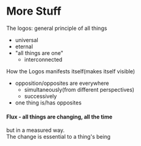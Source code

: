 # More Stuff

The logos: general principle of all things

- universal
- eternal
- "all things are one"
  - interconnected

How the Logos manifests itself(makes itself visible)

- opposition/opposites are everywhere
  - simultaneously(from different perspectives)
  - successively
- one thing is/has opposites

#### Flux - all things are changing, all the time  
but in a measured way.  
The change is essential to a thing's being
